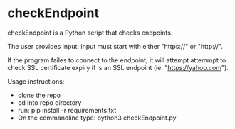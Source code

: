 # checkEndpoint

checkEndpoint is a Python script that checks endpoints.

The user provides input; input must start with either "https://" or "http://".

If the program failes to connect to the endpoint; it will attempt attemmpt to check SSL certificate expiry
if is an SSL endpoint (ie: "https://yahoo.com").

Usage instructions:
- clone the repo
- cd into repo directory
- run: pip install -r requirements.txt
- On the commandline type: python3 checkEndpoint.py
